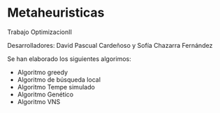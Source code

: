 # Metaheuristicas
Trabajo OptimizacionII

Desarrolladores: David Pascual Cardeñoso y Sofía Chazarra Fernández

Se han elaborado los siguientes algorimos:
- Algoritmo greedy
- Algoritmo de búsqueda local
- Algoritmo Tempe simulado
- Algoritmo Genético
- Algoritmo VNS
